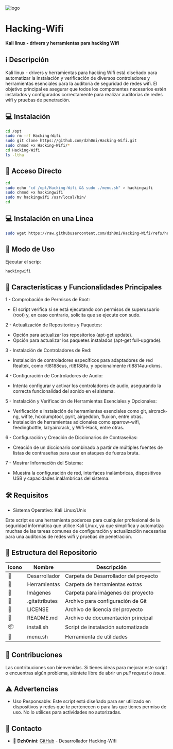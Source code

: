 ﻿![logo](https://github.com/dzh0ni/Hacking-Wifi/blob/main/Imagenes/hacking-wifi.png)

# Hacking-Wifi
**Kali linux - drivers y herramientas para hacking Wifi**

## :information_source: Descripción
Kali linux - drivers y herramientas para hacking Wifi está diseñado para automatizar la 
instalación y verificación de diversos controladores y herramientas esenciales para 
la auditoría de seguridad de redes wifi. El objetivo principal es asegurar que todos 
los componentes necesarios estén instalados y configurados correctamente para 
realizar auditorías de redes wifi y pruebas de penetración.

## :computer: Instalación
```bash
cd /opt
sudo rm -rf Hacking-Wifi
sudo git clone https://github.com/dzh0ni/Hacking-Wifi.git
sudo chmod +x Hacking-Wifi/*
cd Hacking-Wifi
ls -ltha
```

## :key: Acceso Directo
```bash
cd 
sudo echo "cd /opt/Hacking-Wifi && sudo ./menu.sh" > hackingwifi
sudo chmod +x hackingwifi
sudo mv hackingwifi /usr/local/bin/
cd
```

## :computer: Instalación en una Línea
```bash
sudo wget https://raw.githubusercontent.com/dzh0ni/Hacking-Wifi/refs/heads/main/install.sh -O - | sudo bash
```

## :rocket: Modo de Uso

Ejecutar el scrip:

```bash
hackingwifi
```

## :star2: Características y Funcionalidades Principales

1 - Comprobación de Permisos de Root:

* El script verifica si se está ejecutando con permisos de superusuario (root) y, en caso contrario, solicita que se ejecute con sudo.

2 - Actualización de Repositorios y Paquetes:

* Opción para actualizar los repositorios (apt-get update).
* Opción para actualizar los paquetes instalados (apt-get full-upgrade).

3 - Instalación de Controladores de Red:

* Instalación de controladores específicos para adaptadores de red Realtek, como rtl8188eus, rtl8188fu, y opcionalmente rtl8814au-dkms.

4 - Configuración de Controladores de Audio:

* Intenta configurar y activar los controladores de audio, asegurando la correcta funcionalidad del sonido en el sistema.

5 - Instalación y Verificación de Herramientas Esenciales y Opcionales:

* Verificación e instalación de herramientas esenciales como git, aircrack-ng, wifite, hcxdumptool, pyrit, airgeddon, fluxion, entre otras.
* Instalación de herramientas adicionales como sparrow-wifi, feedingbottle, lazyaircrack, y Wifi-Hack, entre otras.

6 - Configuración y Creación de Diccionarios de Contraseñas:

* Creación de un diccionario combinado a partir de múltiples fuentes de listas de contraseñas para usar en ataques de fuerza bruta.

7 - Mostrar Información del Sistema:

* Muestra la configuración de red, interfaces inalámbricas, dispositivos USB y capacidades inalámbricas del sistema.

## :hammer_and_wrench: Requisitos 
-  Sistema Operativo: Kali Linux/Unix

Este script es una herramienta poderosa para cualquier profesional de la seguridad 
informática que utilice Kali Linux, ya que simplifica y automatiza muchas de las 
tareas comunes de configuración y actualización necesarias para una auditorías de redes wifi y pruebas de penetración.

## :open_file_folder: Estructura del Repositorio

| Icono            | Nombre              | Descripción                               |
|------------------|---------------------|-------------------------------------------|
| :file_folder:    | Desarrollador       | Carpeta de Desarrollador del proyecto     |
| :file_folder:    | Herramientas        | Carpeta de herramientas extras            |
| :file_folder:    | Imágenes            | Carpeta para imágenes del proyecto        |
| :page_facing_up: | .gitattributes      | Archivo para configuración de Git         |
| :page_facing_up: | LICENSE             | Archivo de licencia del proyecto          |
| :book:           | README.md           | Archivo de documentación principal        |
| :package:        | install.sh          | Script de instalación automatizada        |
| :page_facing_up: | menu.sh             | Herramienta de utilidades                 |

## :star2: Contribuciones

Las contribuciones son bienvenidas. Si tienes ideas para mejorar este script o encuentras algún problema, siéntete libre de abrir un *pull request* o *issue*.

## :warning: Advertencias

- Uso Responsable: Este script está diseñado para ser utilizado en dispositivos y redes que te pertenecen o para las que tienes permiso de uso. No lo utilices para actividades no autorizadas.

## :email: Contacto 
* :busts_in_silhouette: **Dzh0nini**: [GitHub](https://github.com/dzh0ni/Hacking-Wifi) - Desarrollador Hacking-Wifi
